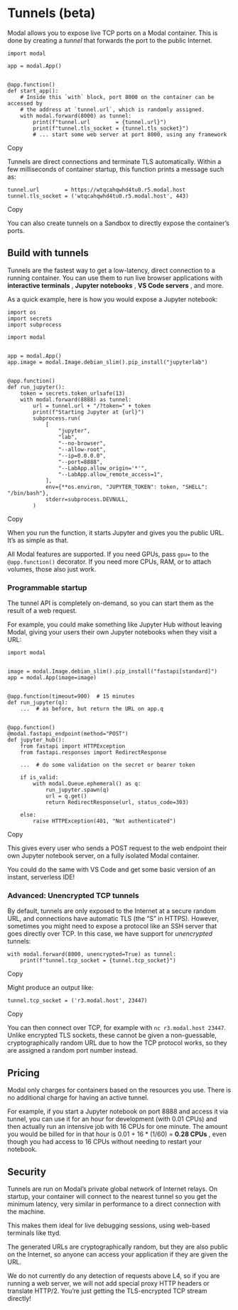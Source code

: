 # Tunnels (beta)

Modal allows you to expose live TCP ports on a Modal container. This is done
by creating a _tunnel_ that forwards the port to the public Internet.

    
    
    import modal
    
    app = modal.App()
    
    
    @app.function()
    def start_app():
        # Inside this `with` block, port 8000 on the container can be accessed by
        # the address at `tunnel.url`, which is randomly assigned.
        with modal.forward(8000) as tunnel:
            print(f"tunnel.url        = {tunnel.url}")
            print(f"tunnel.tls_socket = {tunnel.tls_socket}")
            # ... start some web server at port 8000, using any framework

Copy

Tunnels are direct connections and terminate TLS automatically. Within a few
milliseconds of container startup, this function prints a message such as:

    
    
    tunnel.url        = https://wtqcahqwhd4tu0.r5.modal.host
    tunnel.tls_socket = ('wtqcahqwhd4tu0.r5.modal.host', 443)

Copy

You can also create tunnels on a Sandbox to directly expose the container’s
ports.

## Build with tunnels

Tunnels are the fastest way to get a low-latency, direct connection to a
running container. You can use them to run live browser applications with
**interactive terminals** , **Jupyter notebooks** , **VS Code servers** , and
more.

As a quick example, here is how you would expose a Jupyter notebook:

    
    
    import os
    import secrets
    import subprocess
    
    import modal
    
    
    app = modal.App()
    app.image = modal.Image.debian_slim().pip_install("jupyterlab")
    
    
    @app.function()
    def run_jupyter():
        token = secrets.token_urlsafe(13)
        with modal.forward(8888) as tunnel:
            url = tunnel.url + "/?token=" + token
            print(f"Starting Jupyter at {url}")
            subprocess.run(
                [
                    "jupyter",
                    "lab",
                    "--no-browser",
                    "--allow-root",
                    "--ip=0.0.0.0",
                    "--port=8888",
                    "--LabApp.allow_origin='*'",
                    "--LabApp.allow_remote_access=1",
                ],
                env={**os.environ, "JUPYTER_TOKEN": token, "SHELL": "/bin/bash"},
                stderr=subprocess.DEVNULL,
            )

Copy

When you run the function, it starts Jupyter and gives you the public URL.
It’s as simple as that.

All Modal features are supported. If you need GPUs, pass `gpu=` to the
`@app.function()` decorator. If you need more CPUs, RAM, or to attach volumes,
those also just work.

### Programmable startup

The tunnel API is completely on-demand, so you can start them as the result of
a web request.

For example, you could make something like Jupyter Hub without leaving Modal,
giving your users their own Jupyter notebooks when they visit a URL:

    
    
    import modal
    
    
    image = modal.Image.debian_slim().pip_install("fastapi[standard]")
    app = modal.App(image=image)
    
    
    @app.function(timeout=900)  # 15 minutes
    def run_jupyter(q):
        ...  # as before, but return the URL on app.q
    
    
    @app.function()
    @modal.fastapi_endpoint(method="POST")
    def jupyter_hub():
        from fastapi import HTTPException
        from fastapi.responses import RedirectResponse
    
        ...  # do some validation on the secret or bearer token
    
        if is_valid:
            with modal.Queue.ephemeral() as q:
                run_jupyter.spawn(q)
                url = q.get()
                return RedirectResponse(url, status_code=303)
    
        else:
            raise HTTPException(401, "Not authenticated")

Copy

This gives every user who sends a POST request to the web endpoint their own
Jupyter notebook server, on a fully isolated Modal container.

You could do the same with VS Code and get some basic version of an instant,
serverless IDE!

### Advanced: Unencrypted TCP tunnels

By default, tunnels are only exposed to the Internet at a secure random URL,
and connections have automatic TLS (the “S” in HTTPS). However, sometimes you
might need to expose a protocol like an SSH server that goes directly over
TCP. In this case, we have support for _unencrypted_ tunnels:

    
    
    with modal.forward(8000, unencrypted=True) as tunnel:
        print(f"tunnel.tcp_socket = {tunnel.tcp_socket}")

Copy

Might produce an output like:

    
    
    tunnel.tcp_socket = ('r3.modal.host', 23447)

Copy

You can then connect over TCP, for example with `nc r3.modal.host 23447`.
Unlike encrypted TLS sockets, these cannot be given a non-guessable,
cryptographically random URL due to how the TCP protocol works, so they are
assigned a random port number instead.

## Pricing

Modal only charges for containers based on the resources you use. There is no
additional charge for having an active tunnel.

For example, if you start a Jupyter notebook on port 8888 and access it via
tunnel, you can use it for an hour for development (with 0.01 CPUs) and then
actually run an intensive job with 16 CPUs for one minute. The amount you
would be billed for in that hour is 0.01 + 16 * (1/60) = **0.28 CPUs** , even
though you had access to 16 CPUs without needing to restart your notebook.

## Security

Tunnels are run on Modal’s private global network of Internet relays. On
startup, your container will connect to the nearest tunnel so you get the
minimum latency, very similar in performance to a direct connection with the
machine.

This makes them ideal for live debugging sessions, using web-based terminals
like ttyd.

The generated URLs are cryptographically random, but they are also public on
the Internet, so anyone can access your application if they are given the URL.

We do not currently do any detection of requests above L4, so if you are
running a web server, we will not add special proxy HTTP headers or translate
HTTP/2. You’re just getting the TLS-encrypted TCP stream directly!

